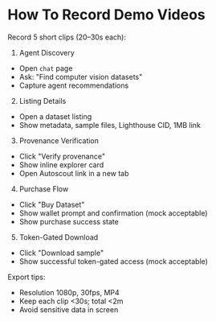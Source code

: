 # How To Record Demo Videos

Record 5 short clips (20–30s each):

1) Agent Discovery
- Open `chat` page
- Ask: "Find computer vision datasets"
- Capture agent recommendations

2) Listing Details
- Open a dataset listing
- Show metadata, sample files, Lighthouse CID, 1MB link

3) Provenance Verification
- Click "Verify provenance"
- Show inline explorer card
- Open Autoscout link in a new tab

4) Purchase Flow
- Click "Buy Dataset"
- Show wallet prompt and confirmation (mock acceptable)
- Show purchase success state

5) Token-Gated Download
- Click "Download sample"
- Show successful token-gated access (mock acceptable)

Export tips:
- Resolution 1080p, 30fps, MP4
- Keep each clip <30s; total <2m
- Avoid sensitive data in screen

